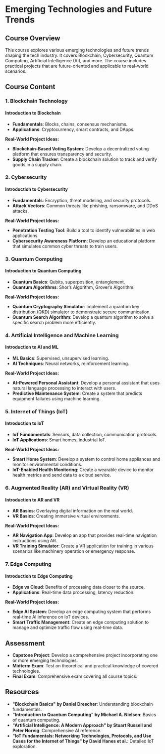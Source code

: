 # Emerging Technologies and Future Trends

## Course Overview
This course explores various emerging technologies and future trends shaping the tech industry. It covers Blockchain, Cybersecurity, Quantum Computing, Artificial Intelligence (AI), and more. The course includes practical projects that are future-oriented and applicable to real-world scenarios.

## Course Content

### **1. Blockchain Technology**

#### **Introduction to Blockchain**
- **Fundamentals**: Blocks, chains, consensus mechanisms.
- **Applications**: Cryptocurrency, smart contracts, and DApps.

**Real-World Project Ideas:**
- **Blockchain-Based Voting System**: Develop a decentralized voting platform that ensures transparency and security.
- **Supply Chain Tracker**: Create a blockchain solution to track and verify goods in a supply chain.

### **2. Cybersecurity**

#### **Introduction to Cybersecurity**
- **Fundamentals**: Encryption, threat modeling, and security protocols.
- **Attack Vectors**: Common threats like phishing, ransomware, and DDoS attacks.

**Real-World Project Ideas:**
- **Penetration Testing Tool**: Build a tool to identify vulnerabilities in web applications.
- **Cybersecurity Awareness Platform**: Develop an educational platform that simulates common cyber threats to train users.

### **3. Quantum Computing**

#### **Introduction to Quantum Computing**
- **Quantum Basics**: Qubits, superposition, entanglement.
- **Quantum Algorithms**: Shor’s Algorithm, Grover’s Algorithm.

**Real-World Project Ideas:**
- **Quantum Cryptography Simulator**: Implement a quantum key distribution (QKD) simulator to demonstrate secure communication.
- **Quantum Search Algorithm**: Develop a quantum algorithm to solve a specific search problem more efficiently.

### **4. Artificial Intelligence and Machine Learning**

#### **Introduction to AI and ML**
- **ML Basics**: Supervised, unsupervised learning.
- **AI Techniques**: Neural networks, reinforcement learning.

**Real-World Project Ideas:**
- **AI-Powered Personal Assistant**: Develop a personal assistant that uses natural language processing to interact with users.
- **Predictive Maintenance System**: Create a system that predicts equipment failures using machine learning.

### **5. Internet of Things (IoT)**

#### **Introduction to IoT**
- **IoT Fundamentals**: Sensors, data collection, communication protocols.
- **IoT Applications**: Smart homes, industrial IoT.

**Real-World Project Ideas:**
- **Smart Home System**: Develop a system to control home appliances and monitor environmental conditions.
- **IoT-Enabled Health Monitoring**: Create a wearable device to monitor health metrics and send data to a cloud service.

### **6. Augmented Reality (AR) and Virtual Reality (VR)**

#### **Introduction to AR and VR**
- **AR Basics**: Overlaying digital information on the real world.
- **VR Basics**: Creating immersive virtual environments.

**Real-World Project Ideas:**
- **AR Navigation App**: Develop an app that provides real-time navigation instructions using AR.
- **VR Training Simulator**: Create a VR application for training in various scenarios like machinery operation or emergency response.

### **7. Edge Computing**

#### **Introduction to Edge Computing**
- **Edge vs Cloud**: Benefits of processing data closer to the source.
- **Applications**: Real-time data processing, latency reduction.

**Real-World Project Ideas:**
- **Edge AI System**: Develop an edge computing system that performs real-time AI inference on IoT devices.
- **Smart Traffic Management**: Create an edge computing solution to manage and optimize traffic flow using real-time data.

## Assessment
- **Capstone Project**: Develop a comprehensive project incorporating one or more emerging technologies.
- **Midterm Exam**: Test on theoretical and practical knowledge of covered technologies.
- **Final Exam**: Comprehensive exam covering all course topics.

## Resources
- **"Blockchain Basics" by Daniel Drescher**: Understanding blockchain fundamentals.
- **"Introduction to Quantum Computing" by Michael A. Nielsen**: Basics of quantum computing.
- **"Artificial Intelligence: A Modern Approach" by Stuart Russell and Peter Norvig**: Comprehensive AI reference.
- **"IoT Fundamentals: Networking Technologies, Protocols, and Use Cases for the Internet of Things" by David Hanes et al.**: Detailed IoT exploration.
